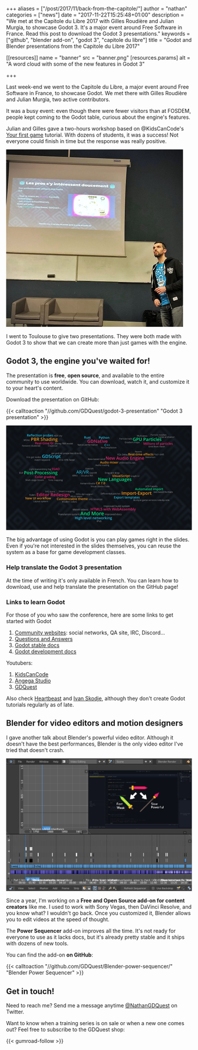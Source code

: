 +++
aliases = ["/post/2017/11/back-from-the-capitole/"]
author = "nathan"
categories = ["news"]
date = "2017-11-22T15:25:48+01:00"
description = "We met at the Capitole du Libre 2017 with Gilles Roudière and Julian Murgia, to showcase Godot 3. It's a major event around Free Software in France. Read this post to download the Godot 3 presentations."
keywords = ["github", "blender add-on", "godot 3", "capitole du libre"]
title = "Godot and Blender presentations from the Capitole du Libre 2017"

[[resources]]
  name = "banner"
  src = "banner.png"
  [resources.params]
    alt = "A word cloud with some of the new features in Godot 3"

+++


Last week-end we went to the Capitole du Libre, a major event around Free Software in France, to showcase Godot. We met there with Gilles Roudière and Julian Murgia, two active contributors.

It was a busy event: even though there were fewer visitors than at FOSDEM, people kept coming to the Godot table, curious about the engine's features.

Julian and Gilles gave a two-hours workshop based on @KidsCanCode's [Your first game](//docs.godotengine.org/en/latest/learning/step_by_step/your_first_game.html) tutorial. With dozens of students, it was a success! Not everyone could finish in time but the response was really positive.

![GDQuest in front of the screen, showcasing Godot 3](conference-e-artsup.jpg)

I went to Toulouse to give two presentations. They were both made with Godot 3 to show that we can create more than just games with the engine.

## Godot 3, the engine you've waited for!

The presentation is **free**, **open source**, and available to the entire community to use worldwide. You can download, watch it, and customize it to your heart's content.

Download the presentation on GitHub:

{{< calltoaction "//github.com/GDQuest/godot-3-presentation" "Godot 3 presentation" >}}

![A word-cloud and a non-exhaustive list of new features in Godot 3](new-in-godot-3.png)

The big advantage of using Godot is you can play games right in the slides. Even if you're not interested in the slides themselves, you can reuse the system as a base for game development classes.

### Help translate the Godot 3 presentation

At the time of writing it's only available in French. You can learn how to download, use and help translate the presentation on the GitHub page!

### Links to learn Godot

For those of you who saw the conference, here are some links to get started with Godot

1. [Community websites](//godotengine.org/community): social networks, QA site, IRC, Discord...
1. [Questions and Answers](//godotengine.org/qa/)
1. [Godot stable docs](docs.godotengine.org/en/stable/)
1. [Godot development docs](docs.godotengine.org/en/latest/)

Youtubers:

1. [KidsCanCode](//youtube.com/channel/UCNaPQ5uLX5iIEHUCLmfAgKg)
1. [Angega Studio](//youtube.com/channel/UChv-gaPlKNROf6iMDhxIpUA)
1. [GDQuest](//youtube.com/c/gdquest)

Also check [Heartbeast](//youtube.com/c/heartbeast) and [Ivan Skodje](//youtube.com/channel/UCBHuFCVtZ9vVPkL2VxVHU8A), although they don't create Godot tutorials regularly as of late.


## Blender for video editors and motion designers

I gave another talk about Blender's powerful video editor. Although it doesn't have the best performances, Blender is the only video editor I've tried that doesn't crash.

![Blender's Sequencer: a tutorial project open, with many cuts](blender-as-video-editing-tool.png)

Since a year, I'm working on a **Free and Open Source add-on for content creators** like me. I used to work with Sony Vegas, then DaVinci Resolve, and you know what? I wouldn't go back. Once you customized it, Blender allows you to edit videos at the speed of thought.

The **Power Sequencer** add-on improves all the time. It's not ready for everyone to use as it lacks docs, but it's already pretty stable and it ships with dozens of new tools.

You can find the add-on **on GitHub**:

{{< calltoaction "//github.com/GDQuest/Blender-power-sequencer/" "Blender Power Sequencer" >}}

## Get in touch!

Need to reach me? Send me a message anytime [@NathanGDQuest](//twitter.com/NathanGDQuest) on Twitter.

Want to know when a training series is on sale or when a new one comes out? Feel free to subscribe to the GDQuest shop:

{{< gumroad-follow >}}
